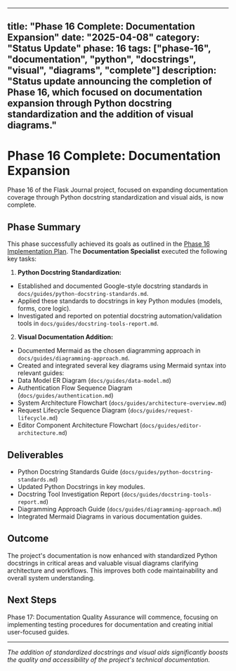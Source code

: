 ***

title: "Phase 16 Complete: Documentation Expansion"
date: "2025-04-08"
category: "Status Update"
phase: 16
tags: \["phase-16", "documentation", "python", "docstrings", "visual", "diagrams", "complete"]
description: "Status update announcing the completion of Phase 16, which focused on documentation expansion through Python docstring standardization and the addition of visual diagrams."
------------------------------------------------------------------------------------------------------------------------------------------------------------------------------------------

# Phase 16 Complete: Documentation Expansion

Phase 16 of the Flask Journal project, focused on expanding documentation coverage through Python docstring standardization and visual aids, is now complete.

## Phase Summary

This phase successfully achieved its goals as outlined in the [Phase 16 Implementation Plan](@docs/implementation/16-phase-sixteen-documentation-expansion.md). The **Documentation Specialist** executed the following key tasks:

1. **Python Docstring Standardization:**

- Established and documented Google-style docstring standards in `docs/guides/python-docstring-standards.md`.
- Applied these standards to docstrings in key Python modules (models, forms, core logic).
- Investigated and reported on potential docstring automation/validation tools in `docs/guides/docstring-tools-report.md`.

2. **Visual Documentation Addition:**

- Documented Mermaid as the chosen diagramming approach in `docs/guides/diagramming-approach.md`.
- Created and integrated several key diagrams using Mermaid syntax into relevant guides:
- Data Model ER Diagram (`docs/guides/data-model.md`)
- Authentication Flow Sequence Diagram (`docs/guides/authentication.md`)
- System Architecture Flowchart (`docs/guides/architecture-overview.md`)
- Request Lifecycle Sequence Diagram (`docs/guides/request-lifecycle.md`)
- Editor Component Architecture Flowchart (`docs/guides/editor-architecture.md`)

## Deliverables

- Python Docstring Standards Guide (`docs/guides/python-docstring-standards.md`)
- Updated Python Docstrings in key modules.
- Docstring Tool Investigation Report (`docs/guides/docstring-tools-report.md`)
- Diagramming Approach Guide (`docs/guides/diagramming-approach.md`)
- Integrated Mermaid Diagrams in various documentation guides.

## Outcome

The project's documentation is now enhanced with standardized Python docstrings in critical areas and valuable visual diagrams clarifying architecture and workflows. This improves both code maintainability and overall system understanding.

## Next Steps

Phase 17: Documentation Quality Assurance will commence, focusing on implementing testing procedures for documentation and creating initial user-focused guides.

***

*The addition of standardized docstrings and visual aids significantly boosts the quality and accessibility of the project's technical documentation.*

